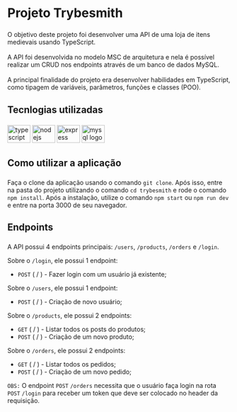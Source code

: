 <h1 align="left">Projeto Trybesmith</h1>

###

<p align="left">O objetivo deste projeto foi desenvolver uma API de uma loja de itens medievais usando TypeScript.<br><br>A API foi desenvolvida no modelo MSC de arquitetura e nela é possível realizar um CRUD nos endpoints através de um banco de dados MySQL.<br><br>A  principal finalidade do projeto era desenvolver habilidades em TypeScript, como tipagem de variáveis, parâmetros, funções e classes (POO).</p>

###

<h2 align="left">Tecnlogias utilizadas</h2>

###

<div align="left">
  <img src="https://cdn.jsdelivr.net/gh/devicons/devicon/icons/typescript/typescript-original.svg" height="40" width="52" alt="typescript logo"  />
  <img src="https://cdn.jsdelivr.net/gh/devicons/devicon/icons/nodejs/nodejs-original.svg" height="40" width="52" alt="nodejs logo"  />
  <img src="https://cdn.jsdelivr.net/gh/devicons/devicon/icons/express/express-original.svg" height="40" width="52" alt="express logo"  />
  <img src="https://cdn.jsdelivr.net/gh/devicons/devicon/icons/mysql/mysql-original.svg" height="40" width="52" alt="mysql logo"  />
</div>

###

<h2 align="left">Como utilizar a aplicação</h2>

###

Faça o clone da aplicação usando o comando `git clone`. Após isso, entre na pasta do projeto utilizando o comando `cd trybesmith` e rode o comando `npm install`. Após a instalação, utilize o comando `npm start` ou `npm run dev` e entre na porta 3000 de seu navegador.

###

<h2 align="left">Endpoints</h2>

###

A API possui 4 endpoints principais: `/users`, `/products`, `/orders` e `/login`.

Sobre o `/login`, ele possui 1 endpoint:

- `POST` ( / ) - Fazer login com um usuário já existente;

Sobre o `/users`, ele possui 1 endpoint:

- `POST` ( / ) - Criação de novo usuário;

Sobre o `/products`, ele possui 2 endpoints:

- `GET` ( / ) - Listar todos os posts do produtos;
- `POST` ( / ) - Criação de um novo produto;

Sobre o `/orders`, ele possui 2 endpoints:

- `GET` ( / ) - Listar todos os pedidos;
- `POST` ( / ) - Criação de um novo pedido;

`OBS:` O endpoint `POST` `/orders` necessita que o usuário faça login na rota `POST` `/login` para receber um token que deve ser colocado no header da requisição.
